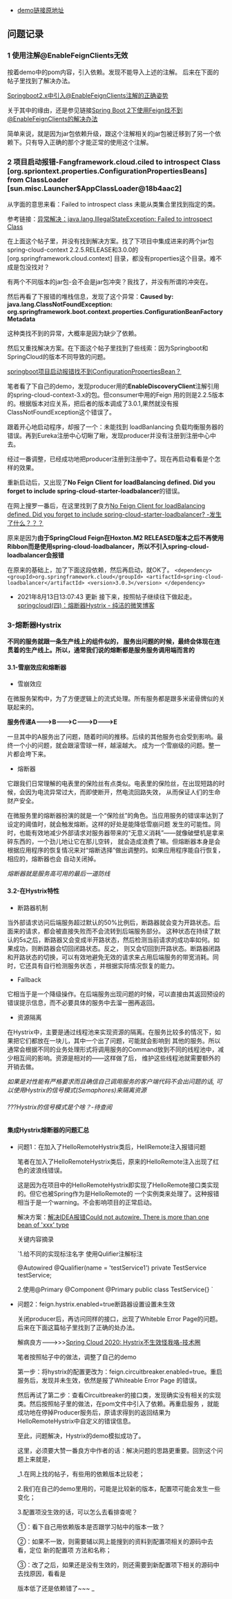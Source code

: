 
* [demo链接原地址](http://www.ityouknow.com/springcloud/2017/05/12/eureka-provider-constomer.html)



## 问题记录
### 1 使用注解@EnableFeignClients无效
   按着demo中的pom内容，引入依赖。发现不能导入上述的注解。
   后来在下面的帖子里找到了解决办法。
   
   [Springboot2.x中引入@EnableFeignClients注解的正确姿势](https://www.cnblogs.com/sxdcgaq8080/p/9860939.html)
   
   关于其中的缘由，还是参见链接[Spring Boot 2下使用Feign找不到@EnableFeignClients的解决办法](https://blog.csdn.net/alinyua/article/details/80070890)
    
   简单来说，就是因为jar包依赖升级，跟这个注解相关的jar包被迁移到了另一个依赖下。只有导入正确的那个才能正常的使用这个注解。

### 2 项目启动报错-Fangframework.cloud.ciled to introspect Class [org.spriontext.properties.ConfigurationPropertiesBeans] from ClassLoader [sun.misc.Launcher$AppClassLoader@18b4aac2]
   从字面的意思来看：Failed to introspect class 未能从类集合里找到指定的类。
   
   参考链接：[异常解决：java.lang.IllegalStateException: Failed to introspect Class](https://www.cnblogs.com/jpfss/p/11089083.html#_10)


   在上面这个帖子里，并没有找到解决方案。找了下项目中集成进来的两个jar包 spring-cloud-context 2.2.5.RELEASE和3.0.0的[org.springframework.cloud.context]
目录，都没有properties这个目录。难不成是包没找对？
   
   有两个不同版本的jar包-会不会是jar包冲突？我找了，并没有所谓的冲突在。

   然后再看了下报错的堆栈信息，发现了这个异常：**Caused by: java.lang.ClassNotFoundException: org.springframework.boot.context.properties.ConfigurationBeanFactoryMetadata**
   
   这种类找不到的异常，大概率是因为缺少了依赖。

   然后又重找解决方案。在下面这个帖子里找到了些线索：因为Springboot和SpringCloud的版本不同导致的问题。
   
   [springboot项目启动报错找不到ConfigurationPropertiesBean？](https://cloud.tencent.com/developer/ask/230286)
   
   笔者看了下自己的demo，发现producer用的**EnableDiscoveryClient**注解引用的spring-cloud-context-3.x的包。但consumer中用的Feign
用的则是2.2.5版本的。根据版本对应关系，把后者的版本调成了3.0.1,果然就没有报ClassNotFoundException这个错误了。
   
   跟着开心地启动程序，却报了一个：未能找到 loadBanlancing 负载均衡服务器的错误。再到Eureka注册中心切瞅了瞅，发现producer并没有注册到注册中心中去。

   经过一番调整，已经成功地把producer注册到注册中了。现在再启动看看是个怎样的效果。
   
   重新启动后，又出现了**No Feign Client for loadBalancing defined. Did you forget to include spring-cloud-starter-loadbalancer**的错误。

   在网上搜罗一番后，在这里找到了良方[No Feign Client for loadBalancing defined. Did you forget to include spring-cloud-starter-loadbalancer?
-发生了什么？？？](https://blog.csdn.net/weixin_43556636/article/details/110653989)
   
   原来是因为**由于SpringCloud Feign在Hoxton.M2 RELEASED版本之后不再使用Ribbon而是使用spring-cloud-loadbalancer，所以不引入spring-cloud-loadbalancer会报错**
   
   在原来的基础上，加了下面这段依赖，然后再启动，就OK了。
   `<dependency>
            <groupId>org.springframework.cloud</groupId>
            <artifactId>spring-cloud-loadbalancer</artifactId>
            <version>3.0.3</version>
        </dependency>
   `

* 2021年8月13日13:07:43 更新
 接下来，按照帖子继续往下做起走。
 [springcloud(四)：熔断器Hystrix - 纯洁的微笑博客](http://www.ityouknow.com/springcloud/2017/05/16/springcloud-hystrix.html) 
  


### 3-熔断器Hystrix
**不同的服务就跟一条生产线上的组件似的，
服务出问题的时候，最终会体现在连贯着的生产线上。所以，通常我们说的熔断都是服务服务调用端而言的**

#### 3.1-雪崩效应和熔断器
* 雪崩效应

在微服务架构中，为了方便逻辑上的流式处理。所有服务都是跟多米诺骨牌似的关联起来的。
  
**服务传递A--->B--->C--->D--->E**

一旦其中的A服务出了问题，随着时间的推移。后续的其他服务也会受到影响。最终一个小的问题，就会跟滚雪球一样，越滚越大。
成为一个雪崩级的问题。整一片都会垮下来。

* 熔断器

它跟我们日常理解的电表里的保险丝有点类似。电表里的保险丝，在出现短路的时候，会因为电流异常过大，而即使断开，然电流回路失效，
从而保证人们的生命财产安全。

在微服务里的熔断器扮演的就是一个“保险丝”的角色。当应用服务的错误率达到了设定的阈值时，就会触发熔断。这样的好处是能降低雪崩问题
发生的可能性。同时，也能有效地减少外部请求对服务器带来的“无意义消耗”——就像破壁机是拿来碎东西的，一个劲儿地让它在那儿空转，
就会造成浪费了嘛。但熔断器本身是会根据应用程序的恢复情况来对“熔断选择”做出调整的。如果应用程序能自行恢复，相应的，熔断器也会
自动关闭掉。

_熔断器就是服务高可用的最后一道防线_

#### 3.2-在Hystrix特性
* 断路器机制

当外部请求访问后端服务超过默认的50%比例后，断路器就会变为开路状态。后面来的请求，都会被直接失败而不会流转到后端服务部分。
这种状态在持续了默认的5s之后，断路器又会变成半开路状态，然后检测当前请求的成功率如何。如果成功，则断路器会切回闭路状态。反之，
则又会切回到开路状态。断路器闭路和开路状态的切换，可以有效地避免无效的请求来占用后端服务的带宽消耗。同时，它还具有自行检测服务状态
，并根据实际情况恢复的能力。

* Fallback 

它相当于是一个降级操作。在后端服务出现问题的时候，可以直接由其返回预设的错误提示信息，而不必要具体的服务中去溜一圈再返回。

* 资源隔离

在Hystrix中，主要是通过线程池来实现资源的隔离。在服务比较多的情况下，如果把它们都放在一块儿，其中一个出了问题，可能就会影响到
其他的服务。所以通常会根据不同的业务处理形式将调用服务的Command放到不同的线程池中，减少相互间的影响。资源是相对的——这样做了后，
维护这些线程池就需要额外的开销去做。

_如果是对性能有严格要求而且确信自己调用服务的客户端代码不会出问题的话, 可以使用Hystrix的信号模式(Semaphores)来隔离资源_

###### ???Hystrix的信号模式是个啥？-待查阅

#### 集成Hystrix熔断器的问题汇总
* 问题1：在加入了HelloRemoteHystrix类后，HellRemote注入报错问题

  笔者在加入了HelloRemoteHystrix类后，原来的HelloRemote注入出现了红色的波浪线错误。

  这是因为在项目中的HelloRemoteHystrix即实现了HelloRemote接口类实现的。但它也被Spring作为是HelloRemote的
一个实例类来处理了。这种报错相当于是一个warning。不会影响项目的正常启动。
  
  解决方案：[解决IDEA报错Could not autowire. There is more than one bean of 'xxx' type](https://www.cnblogs.com/rever/p/11250396.html)

  关键内容摘录

    
    `1.给不同的实现标注名字
    使用Qulifier注解标注
  
    @Autowired
    @Qualifier(name = 'testService1')
    private TestService testService;
    
    2.使用@Primary
    @Component
    @Primary
    public class TestService{}
    `
* 问题2：feign.hystrix.enabled=true断路器设置设置未生效
    
  关闭producer后，再访问同样的接口，出现了Whiteble Error Page的问题。后来在下面这篇帖子里找到了正确的处办法。

  解病良方--->>>[Spring Cloud 2020: Hystrix不生效怪我咯-技术圈](https://jishuin.proginn.com/p/763bfbd4ec5b)

  笔者按照帖子中的做法，调整了自己的demo

  第一步：将hystrix的配置更改为：feign.circuitbreaker.enabled=true。重启服务后，发现并未生效，依然是报了Whiteable
Error Page 的错误。
  
  然后再试了第二步：查看Circuitbreaker的接口类，发现确实没有相关的实现类。然后按照帖子里的做法，在pom文件中引入了依赖。再重启服务
，就能成功地在停掉Producer服务后，原请求得到的返回结果为HelloRemoteHystrix中自定义的错误信息。
  
  至此，问题解决，Hystrix的demo模拟成功了。

  这里，必须要大赞一番良方中作者的话：解决问题的思路更重要。回到这个问题上来就是，
  
    _1.在网上找的帖子，有些用的依赖版本比较老； 

    2.我们在自己的demo里用的，可能是比较新的版本，配置项可能会发生一些变化；
  
    3.配置项没生效的话，可以怎么去看排查呢？
  
    ①：看下自己用依赖版本是否跟学习帖中的版本一致？
  
    ②：如果不一致，则需要辅以网上能搜到的资料到配置项相关的源码中去看，定位 新的配置项 方法和名称；
  
    ③：改了之后，如果还是没有生效的，则还需要到新配置项下相关的源码中去找原因，看看是
  
    版本低了还是依赖错了~~~
    _

 







   



   
   
   
   
   
